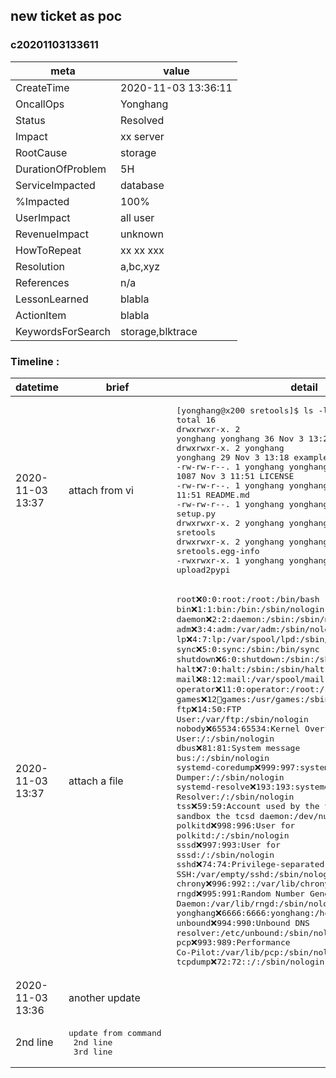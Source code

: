 ## new ticket as poc
### c20201103133611 
| __meta__ | __value__ |
| ---- | ---- |
|CreateTime|2020-11-03 13:36:11|
| OncallOps | Yonghang |
| Status | Resolved |
| Impact | xx server |
| RootCause | storage |
| DurationOfProblem | 5H |
| ServiceImpacted | database |
| %Impacted | 100% |
| UserImpact | all user |
| RevenueImpact | unknown |
| HowToRepeat | xx xx xxx |
| Resolution | a,bc,xyz |
| References | n/a |
| LessonLearned | blabla |
| ActionItem | blabla |
| KeywordsForSearch | storage,blktrace |


### Timeline : 
| __datetime__ | __brief__ | __detail__ | 
| ---- | ---- | ---- | 
| 2020-11-03 13:37 | attach from vi | <pre>\[yonghang@x200 sretools\]$ ls \-l</br>total 16</br>drwxrwxr\-x\. 2 yonghang yonghang   36 Nov  3 13:29 dist</br>drwxrwxr\-x\. 2 yonghang yonghang   29 Nov  3 13:18 examples</br>\-rw\-rw\-r\-\-\. 1 yonghang yonghang 1087 Nov  3 11:51 LICENSE</br>\-rw\-rw\-r\-\-\. 1 yonghang yonghang   37 Nov  3 11:51 README\.md</br>\-rw\-rw\-r\-\-\. 1 yonghang yonghang 1160 Nov  3 13:29 setup\.py</br>drwxrwxr\-x\. 2 yonghang yonghang  114 Nov  3 13:28 sretools</br>drwxrwxr\-x\. 2 yonghang yonghang  134 Nov  3 13:03 sretools\.egg\-info</br>\-rwxrwxr\-x\. 1 yonghang yonghang  252 Nov  3 11:51 upload2pypi</br></pre> | 
| 2020-11-03 13:37 | attach a file | <pre>root:x:0:0:root:/root:/bin/bash</br>bin:x:1:1:bin:/bin:/sbin/nologin</br>daemon:x:2:2:daemon:/sbin:/sbin/nologin</br>adm:x:3:4:adm:/var/adm:/sbin/nologin</br>lp:x:4:7:lp:/var/spool/lpd:/sbin/nologin</br>sync:x:5:0:sync:/sbin:/bin/sync</br>shutdown:x:6:0:shutdown:/sbin:/sbin/shutdown</br>halt:x:7:0:halt:/sbin:/sbin/halt</br>mail:x:8:12:mail:/var/spool/mail:/sbin/nologin</br>operator:x:11:0:operator:/root:/sbin/nologin</br>games:x:12:100:games:/usr/games:/sbin/nologin</br>ftp:x:14:50:FTP User:/var/ftp:/sbin/nologin</br>nobody:x:65534:65534:Kernel Overflow User:/:/sbin/nologin</br>dbus:x:81:81:System message bus:/:/sbin/nologin</br>systemd\-coredump:x:999:997:systemd Core Dumper:/:/sbin/nologin</br>systemd\-resolve:x:193:193:systemd Resolver:/:/sbin/nologin</br>tss:x:59:59:Account used by the trousers package to sandbox the tcsd daemon:/dev/null:/sbin/nologin</br>polkitd:x:998:996:User for polkitd:/:/sbin/nologin</br>sssd:x:997:993:User for sssd:/:/sbin/nologin</br>sshd:x:74:74:Privilege\-separated SSH:/var/empty/sshd:/sbin/nologin</br>chrony:x:996:992::/var/lib/chrony:/sbin/nologin</br>rngd:x:995:991:Random Number Generator Daemon:/var/lib/rngd:/sbin/nologin</br>yonghang:x:6666:6666:yonghang:/home/yonghang:/bin/bash</br>unbound:x:994:990:Unbound DNS resolver:/etc/unbound:/sbin/nologin</br>pcp:x:993:989:Performance Co\-Pilot:/var/lib/pcp:/sbin/nologin</br>tcpdump:x:72:72::/:/sbin/nologin</br></pre> | 
| 2020-11-03 13:36 | another update 
 2nd line | <pre>update from command </br> 2nd line</br> 3rd line</pre> | 


